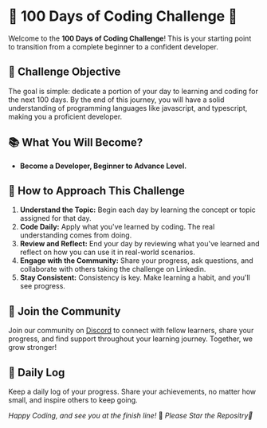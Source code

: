 # 🚀 100 Days of Coding Challenge 🚀

Welcome to the **100 Days of Coding Challenge**!
This is your starting point to transition from a complete beginner to a confident developer. <be>

## 🎯 Challenge Objective

The goal is simple: dedicate a portion of your day to learning and coding for the next 100 days. By the end of this journey, you will have a solid understanding of programming languages like javascript, and typescript, making you a proficient developer. 

## 📚 What You Will Become?

- **Become a Developer, Beginner to Advance Level.**

## 📖 How to Approach This Challenge

1. **Understand the Topic:** Begin each day by learning the concept or topic assigned for that day. 
2. **Code Daily:** Apply what you've learned by coding. The real understanding comes from doing. 
3. **Review and Reflect:** End your day by reviewing what you've learned and reflect on how you can use it in real-world scenarios. 
4. **Engage with the Community:** Share your progress, ask questions, and collaborate with others taking the challenge on Linkedin. 
5. **Stay Consistent:** Consistency is key. Make learning a habit, and you'll see progress. 

## 🤝 Join the Community

Join our community on [Discord](https://discord.gg/3KmgbA8jZV) to connect with fellow learners, share your progress, and find support throughout your learning journey. Together, we grow stronger! 

## 📝 Daily Log

Keep a daily log of your progress. Share your achievements, no matter how small, and inspire others to keep going. 

*Happy Coding, and see you at the finish line!* 🏁
*Please Star the Repositry🌟*
